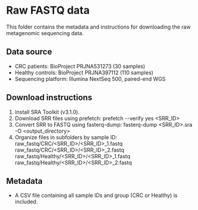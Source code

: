 # Raw FASTQ data

This folder contains the metadata and instructions for downloading the raw metagenomic sequencing data.

## Data source
- CRC patients: BioProject PRJNA531273 (30 samples)
- Healthy controls: BioProject PRJNA397112 (110 samples)
- Sequencing platform: Illumina NextSeq 500, paired-end WGS

## Download instructions
1. Install SRA Toolkit (v3.1.0).
2. Download SRR files using prefetch:
		prefetch --verify yes <SRR_ID>
3. Convert SRR to FASTQ using fasterq-dump:
		fasterq-dump <SRR_ID>.sra -O <output_directory>
4. Organize files in subfolders by sample ID:
		raw_fastq/CRC/<SRR_ID>/<SRR_ID>_1.fastq
		raw_fastq/CRC/<SRR_ID>/<SRR_ID>_2.fastq
		raw_fastq/Healthy/<SRR_ID>/<SRR_ID>_1.fastq
		raw_fastq/Healthy/<SRR_ID>/<SRR_ID>_2.fastq


## Metadata
- A CSV file containing all sample IDs and group (CRC or Healthy) is included.
